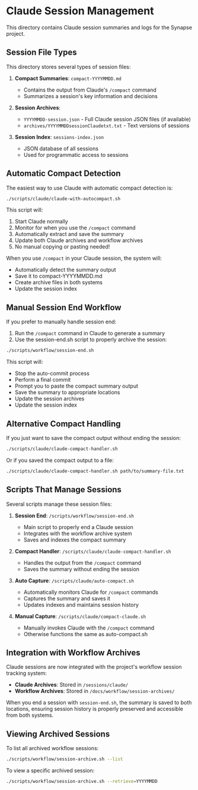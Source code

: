 # Claude Session Management

This directory contains Claude session summaries and logs for the Synapse project.

## Session File Types

This directory stores several types of session files:

1. **Compact Summaries**: `compact-YYYYMMDD.md`
   - Contains the output from Claude's `/compact` command
   - Summarizes a session's key information and decisions

2. **Session Archives**: 
   - `YYYYMMDD-session.json` - Full Claude session JSON files (if available)
   - `archives/YYYYMMDDsessionClaudetxt.txt` - Text versions of sessions

3. **Session Index**: `sessions-index.json`
   - JSON database of all sessions
   - Used for programmatic access to sessions

## Automatic Compact Detection

The easiest way to use Claude with automatic compact detection is:

```bash
./scripts/claude/claude-with-autocompact.sh
```

This script will:
1. Start Claude normally
2. Monitor for when you use the `/compact` command
3. Automatically extract and save the summary
4. Update both Claude archives and workflow archives
5. No manual copying or pasting needed!

When you use `/compact` in your Claude session, the system will:
- Automatically detect the summary output
- Save it to compact-YYYYMMDD.md
- Create archive files in both systems
- Update the session index

## Manual Session End Workflow

If you prefer to manually handle session end:

1. Run the `/compact` command in Claude to generate a summary
2. Use the session-end.sh script to properly archive the session:

```bash
./scripts/workflow/session-end.sh
```

This script will:
- Stop the auto-commit process
- Perform a final commit
- Prompt you to paste the compact summary output
- Save the summary to appropriate locations
- Update the session archives
- Update the session index

## Alternative Compact Handling

If you just want to save the compact output without ending the session:

```bash
./scripts/claude/claude-compact-handler.sh
```

Or if you saved the compact output to a file:

```bash
./scripts/claude/claude-compact-handler.sh path/to/summary-file.txt
```

## Scripts That Manage Sessions

Several scripts manage these session files:

1. **Session End**: `/scripts/workflow/session-end.sh`
   - Main script to properly end a Claude session
   - Integrates with the workflow archive system
   - Saves and indexes the compact summary

2. **Compact Handler**: `/scripts/claude/claude-compact-handler.sh`
   - Handles the output from the `/compact` command
   - Saves the summary without ending the session

3. **Auto Capture**: `/scripts/claude/auto-compact.sh`
   - Automatically monitors Claude for `/compact` commands
   - Captures the summary and saves it
   - Updates indexes and maintains session history

4. **Manual Capture**: `/scripts/claude/compact-claude.sh`
   - Manually invokes Claude with the `/compact` command
   - Otherwise functions the same as auto-compact.sh

## Integration with Workflow Archives

Claude sessions are now integrated with the project's workflow session tracking system:

- **Claude Archives**: Stored in `/sessions/claude/`
- **Workflow Archives**: Stored in `/docs/workflow/session-archives/`

When you end a session with `session-end.sh`, the summary is saved to both locations,
ensuring session history is properly preserved and accessible from both systems.

## Viewing Archived Sessions

To list all archived workflow sessions:

```bash
./scripts/workflow/session-archive.sh --list
```

To view a specific archived session:

```bash
./scripts/workflow/session-archive.sh --retrieve=YYYYMMDD
```